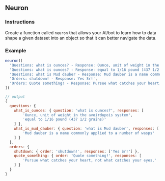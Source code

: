## Neuron

### Instructions

Create a function called `neuron` that allows your AI/bot to learn how to data shape a given
dataset into an object so that it can better navigate the data.

### Example

```js
neuron([
  'Questions: what is ounces? - Response: Ounce, unit of weight in the avoirdupois system',
  'Questions: what is ounces? - Response: equal to 1/16 pound (437 1/2 grains)',
  'Questions: what is Mud dauber - Response: Mud dauber is a name commonly applied to a number of wasps',
  'Orders: shutdown! - Response: Yes Sr!',
  'Orders: Quote something! - Response: Pursue what catches your heart, not what catches your eyes.'
])

// output
{
  questions: {
    what_is_ounces: { question: 'what is ounces?', responses: [
        'Ounce, unit of weight in the avoirdupois system',
        'equal to 1/16 pound (437 1/2 grains)'
    ] },
    what_is_mud_dauber: { question: 'what is Mud dauber', responses: [
        'Mud dauber is a name commonly applied to a number of wasps'
    ] }
  },
  orders: {
    shutdown: { order: 'shutdown!', responses: ['Yes Sr!'] },
    quote_something: { order: 'Quote something!', responses: [
        'Pursue what catches your heart, not what catches your eyes.'
    ] }
  }
}
```
